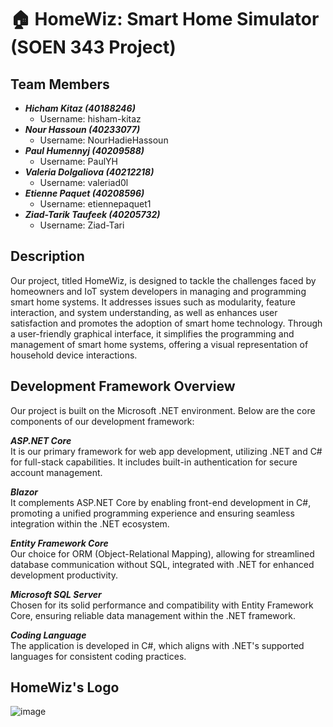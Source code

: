 # 🏠 HomeWiz: Smart Home Simulator (SOEN 343 Project)

## Team Members
* ***Hicham Kitaz (40188246)***
  * Username: hisham-kitaz
* ***Nour Hassoun (40233077)***
  * Username: NourHadieHassoun
* ***Paul Humennyj (40209588)***
  * Username: PaulYH
* ***Valeria Dolgaliova (40212218)***
  * Username: valeriad0l
* ***Etienne Paquet (40208596)***
  * Username: etiennepaquet1
* ***Ziad-Tarik Taufeek (40205732)***
  * Username: Ziad-Tari
 
## Description
Our project, titled HomeWiz, is designed to tackle the challenges faced by homeowners and IoT system developers in managing and programming smart home systems. It addresses issues such as modularity, feature interaction, and system understanding, as well as enhances user satisfaction and promotes the adoption of smart home technology. Through a user-friendly graphical interface, it simplifies the programming and management of smart home systems, offering a visual representation of household device interactions. 

## Development Framework Overview

Our project is built on the Microsoft .NET environment. Below are the core components of our development framework:

***ASP.NET Core*** <br/>
It is our primary framework for web app development, utilizing .NET and C# for full-stack capabilities. It includes built-in authentication for secure account management.

***Blazor*** <br/>
It complements ASP.NET Core by enabling front-end development in C#, promoting a unified programming experience and ensuring seamless integration within the .NET ecosystem.

***Entity Framework Core*** <br/>
Our choice for ORM (Object-Relational Mapping), allowing for streamlined database communication without SQL, integrated with .NET for enhanced development productivity.

***Microsoft SQL Server*** <br/>
Chosen for its solid performance and compatibility with Entity Framework Core, ensuring reliable data management within the .NET framework.

***Coding Language*** <br/>
The application is developed in C#, which aligns with .NET's supported languages for consistent coding practices.

## HomeWiz's Logo

![image](https://github.com/PaulYH/soen343-project/assets/111257875/3041c250-0e3c-49ba-91c7-6a61902ef746)


